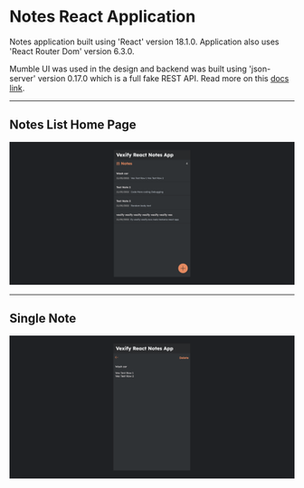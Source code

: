 # Notes React Application

Notes application built using 'React' version 18.1.0. Application also uses 'React Router Dom' version 6.3.0. 

Mumble UI was used in the design and backend was built using 'json-server' version 0.17.0 which is a full fake REST API. Read more on this [docs link](https://www.npmjs.com/package/json-server/v/0.17.0).

<hr>
<h2>Notes List Home Page</h2>
<p><img src="src/assets/notes_list.png" style="max-width: 100%;"> </p>
<hr>
<h2>Single Note</h2>
<p><img src="src/assets/single_note.png" style="max-width: 100%;"> </p>